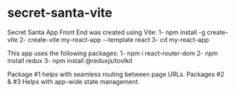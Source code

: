 # secret-santa-vite
Secret Santa App Front End was created using Vite:
1- npm install -g create-vite
2- create-vite my-react-app --template react
3- cd my-react-app

This app uses the following packages: 
1- npm i react-router-dom
2- npm install redux
3- npm install @reduxjs/toolkit

Package #1 helps with seamless routing between page URLs.
Packages #2 & #3 Helps with app-wide state management.


